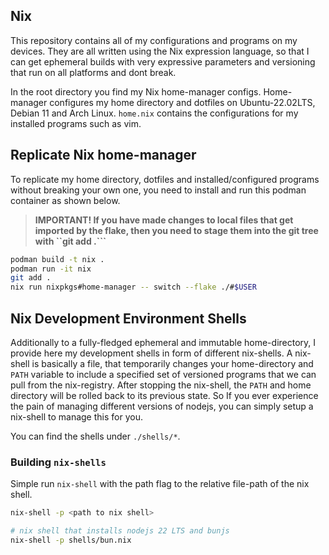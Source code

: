 ## Nix

This repository contains all of my configurations and programs on my devices. They are all written using the Nix expression language, so that I can get ephemeral builds with very expressive parameters and versioning that run on all platforms and dont break. 

In the root directory you find my Nix home-manager configs. Home-manager configures my home directory and dotfiles on Ubuntu-22.02LTS, Debian 11 and Arch Linux. ```home.nix``` contains the configurations for my installed programs such as vim. 

## Replicate Nix home-manager

To replicate my home directory, dotfiles and installed/configured programs without breaking your own one, you need to install and run this podman container as shown below. 

> **IMPORTANT! If you have made changes to local files that get imported by the flake, then you need to stage them into the git tree with ``git add .```**

```bash
podman build -t nix .
podman run -it nix
git add .
nix run nixpkgs#home-manager -- switch --flake ./#$USER
```

## Nix Development Environment Shells

Additionally to a fully-fledged ephemeral and immutable home-directory, I provide here my development shells in form of different nix-shells. A nix-shell is basically a file, that temporarily changes your home-directory and ```PATH``` variable to include a specified set of versioned programs that we can pull from the nix-registry. After stopping the nix-shell, the ```PATH``` and home directory will be rolled back to its previous state. So If you ever experience the pain of managing different versions of nodejs, you can simply setup a nix-shell to manage this for you.

You can find the shells under ```./shells/*```.

### Building ```nix-shells```

Simple run ```nix-shell``` with the path flag to the relative file-path of the nix shell.

```bash
nix-shell -p <path to nix shell>

# nix shell that installs nodejs 22 LTS and bunjs
nix-shell -p shells/bun.nix
```
